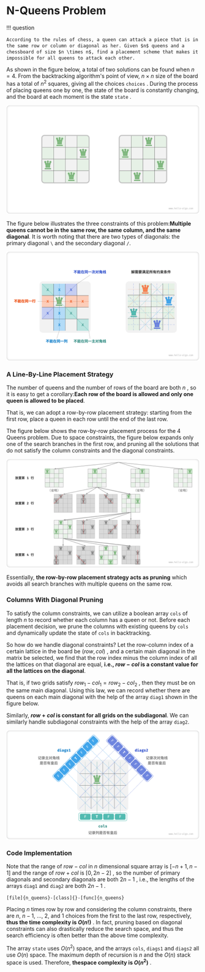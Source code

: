 # N-Queens Problem

!!! question

    According to the rules of chess, a queen can attack a piece that is in the same row or column or diagonal as her. Given $n$ queens and a chessboard of size $n \times n$, find a placement scheme that makes it impossible for all queens to attack each other.

As shown in the figure below, a total of two solutions can be found when $n = 4$. From the backtracking algorithm's point of view, $n \times n$ size of the board has a total of $n^2$ squares, giving all the choices `choices` . During the process of placing queens one by one, the state of the board is constantly changing, and the board at each moment is the state `state` .

![Solution to the 4 Queens Problem](n_queens_problem.assets/solution_4_queens.png)

The figure below illustrates the three constraints of this problem:**Multiple queens cannot be in the same row, the same column, and the same diagonal**. It is worth noting that there are two types of diagonals: the primary diagonal `\` and the secondary diagonal `/`.

![n Queens problem constraints](n_queens_problem.assets/n_queens_constraints.png)

### A Line-By-Line Placement Strategy

The number of queens and the number of rows of the board are both $n$ , so it is easy to get a corollary:**Each row of the board is allowed and only one queen is allowed to be placed**.

That is, we can adopt a row-by-row placement strategy: starting from the first row, place a queen in each row until the end of the last row.

The figure below shows the row-by-row placement process for the $4$ Queens problem. Due to space constraints, the figure below expands only one of the search branches in the first row, and pruning all the solutions that do not satisfy the column constraints and the diagonal constraints.

![Line-by-line placement strategy](n_queens_problem.assets/n_queens_placing.png)

Essentially, **the row-by-row placement strategy acts as pruning** which avoids all search branches with multiple queens on the same row.

### Columns With Diagonal Pruning

To satisfy the column constraints, we can utilize a boolean array `cols` of length $n$ to record whether each column has a queen or not. Before each placement decision, we prune the columns with existing queens by `cols` and dynamically update the state of `cols` in backtracking.

So how do we handle diagonal constraints? Let the row-column index of a certain lattice in the board be $(row, col)$ , and a certain main diagonal in the matrix be selected, we find that the row index minus the column index of all the lattices on that diagonal are equal, **i.e., $row - col$ is a constant value for all the lattices on the diagonal**.

That is, if two grids satisfy $row_1 - col_1 = row_2 - col_2$ , then they must be on the same main diagonal. Using this law, we can record whether there are queens on each main diagonal with the help of the array `diag1` shown in the figure below.

Similarly, **$row + col$ is constant for all grids on the subdiagonal**. We can similarly handle subdiagonal constraints with the help of the array `diag2`.

![Handling column constraints and diagonal constraints](n_queens_problem.assets/n_queens_cols_diagonals.png)

### Code Implementation

Note that the range of $row - col$ in $n$ dimensional square array is $[-n + 1, n - 1]$ and the range of $row + col$ is $[0, 2n - 2]$ , so the number of primary diagonals and secondary diagonals are both $2n - 1$ , i.e., the lengths of the arrays `diag1` and `diag2` are both $2n - 1$ .

```src
[file]{n_queens}-[class]{}-[func]{n_queens}
```

Placing $n$ times row by row and considering the column constraints, there are $n$, $n-1$, $\dots$, $2$, and $1$ choices from the first to the last row, respectively, **thus the time complexity is $O(n!)$** . In fact, pruning based on diagonal constraints can also drastically reduce the search space, and thus the search efficiency is often better than the above time complexity.

The array `state` uses $O(n^2)$ space, and the arrays `cols`, `diags1` and `diags2` all use $O(n)$ space. The maximum depth of recursion is $n$ and the $O(n)$ stack space is used. Therefore, **thespace complexity is $O(n^2)$** .
